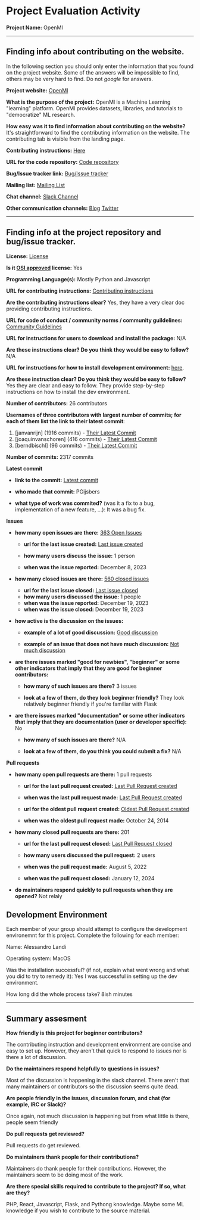 # Project Evaluation Activity



__Project Name:__  OpenMl

---

## Finding info about contributing on the website.

In the following section you should only enter the information that you
found on the project website. Some of the answers will be impossible to find, others
may be very hard to find. Do not _google_ for answers.

__Project website:__ [OpenMl](https://new.openml.org/)


__What is the purpose of the project:__ 
OpenMl is a Machine Learning "learning" platform. OpenMl provides datasets, libraries, and tutorials to "democratize" ML research.

__How easy was it to find information about contributing on the website?__ 
It's straightforward to find the contributing information on the website. The contributing tab is visible from the landing page.

__Contributing instructions:__ [Here](https://new.openml.org/contribute) 

__URL for the code repository:__ [Code repository](https://github.com/openml/OpenML)

__Bug/Issue tracker link:__ [Bug/Issue tracker](https://github.com/openml/OpenML/issues)

__Mailing list:__ [Mailing List](https://groups.google.com/forum/#!forum/openml)

__Chat channel:__ [Slack Channel](https://openml.slack.com)

__Other communication channels:__ 
[Blog](https://openml.github.io/blog/)
[Twitter](https://twitter.com/open_ml)


---

## Finding info at the project repository and bug/issue tracker.

__License:__ [License](https://github.com/openml/OpenML?tab=BSD-3-Clause-1-ov-file)

__Is it [OSI approved](https://opensource.org/licenses/alphabetical) license:__ 
Yes

__Programming Language(s):__ 
Mostly Python and Javascript

__URL for contributing instructions:__ [Contributing instructions](https://github.com/openml/OpenML/blob/develop/CONTRIBUTING.md)


__Are the contributing instructions clear?__ 
Yes, they have a very clear doc providing contributing instructions.

__URL for code of conduct / community norms / community guildelines:__ [Community Guidelines](https://github.com/openml/OpenML/blob/develop/CODE_OF_CONDUCT.md)

__URL for instructions for users to download and install the package:__  N/A


__Are these instructions clear? Do you think they would be easy to follow?__ 
N/A

__URL for instructions for how to install development environment:__ [here](https://docs.openml.org/Website/). 


__Are these instruction clear? Do you think they would be easy to follow?__
Yes they are clear and easy to follow. They provide step-by-step instructions on how to install the dev environment.

__Number of contributors:__ 26 contributors


__Usernames of three contributors with largest number of commits; for
each of them list the link to their latest commit__:

1. [janvanrijn] (1916 commits) - [Their Latest Commit](https://github.com/openml/OpenML/commit/26ee04d2ac26ccc3a1340e40a7951299dd6f705c)
1. [joaquinvanschoren] (416 commits) - [Their Latest Commit](https://github.com/openml/OpenML/commit/9f9c17154b8256cea3ec22d494a412d5e2ef7a16)
1. [berndbischl] (96 commits) - [Their Latest Commit](https://github.com/openml/OpenML/commit/13c387e4187603f5c4697d06f682e3b44fad2d0f)


__Number of commits:__ 2317 commits

__Latest commit__ 

- __link to the commit:__ [Latest commit](https://github.com/openml/OpenML/commit/d2f1cab55d6bea95e9067c1a54af3a2b04b966ae)

- __who made that commit:__ PGijsbers 

- __what type of work was commited?__ (was it a fix to a bug, implementation of a new feature, ...): It was a bug fix.


__Issues__

- __how many open issues are there:__ [363 Open Issues](https://github.com/openml/OpenML/issues)

    - __url for the last issue created:__ [Last issue created](https://github.com/openml/OpenML/issues/1201)

    - __how many users discuss the issue:__ 1 person
    
    - __when was the issue reported:__ December 8, 2023
    

- __how many closed issues are there:__ [560 closed issues](https://github.com/openml/OpenML/issues?q=is%3Aissue+is%3Aclosed)
    - __url for the last issue closed:__ [Last issue closed](https://github.com/openml/OpenML/issues/1202)
    - __how many users discussed the issue:__ 1 people
    - __when was the issue reported:__ December 19, 2023
    - __when was the issue closed:__ December 19, 2023

- __how active is the discussion on the issues:__ 

    - __example of a lot of good discussion:__ [Good discussion](https://github.com/openml/OpenML/issues/1156)
    
    - __example of an issue that does not have much discussion:__ [Not much discussion](https://github.com/openml/OpenML/issues/1201)



- __are there issues marked "good for newbies", "beginner" or some other indicators that imply that they are good for beginner contributors:__ 

    - __how many of such issues are there?__ 3 issues
    
    - __look at a few of them, do they look beginner friendly?__  They look relatively beginner friendly if you're familiar with Flask 


- __are there issues marked "documentation" or some other indicators that imply that they are documentation (user or developer specific):__ No

    - __how many of such issues are there?__ N/A
     
    - __look at a few of them, do you think you could submit a fix?__ N/A



__Pull requests__

- __how many open pull requests are there:__ 1 pull requests

    - __url for the last pull request created:__ [Last Pull Request created](https://github.com/openml/OpenML/pull/1161)
    
    - __when was the last pull request made:__ [Last Pull Request created](https://github.com/openml/OpenML/pull/1161)

    - __url for the oldest pull request created:__ [Oldest Pull Request created](https://github.com/openml/OpenML/pull/122)
    
    - __when was the oldest pull request made:__ October 24, 2014

- __how many closed pull requests are there:__ 201

    - __url for the last pull request closed:__ [Last Pull Request closed](https://github.com/openml/OpenML/pull/1212)
    
    - __how many users discussed the pull request:__ 2 users
    
    - __when was the pull request made:__  August 5, 2022
    
    - __when was the pull request closed:__ January 12, 2024
    

- __do maintainers respond quickly to pull requests when they are opened?__ Not relaly


## Development Environment 

Each member of your group should attempt to configure the development environemnt 
for this project. Complete the following for each member:

Name: Alessandro Landi

Operating system: MacOS

Was the installation successful? (if not, explain what went wrong and 
what you did to try to remedy it): Yes I was successful in setting up the dev environment.

How long did the whole process take? 8ish minutes


---


## Summary assesment
__How friendly is this project for beginner contributors?__

The contributing instruction and development environment are concise and easy to set up. However, they aren't that quick to respond to issues nor is there a lot of discussion.


__Do the maintainers respond helpfully to questions in issues?__

Most of the discussion is happening in the slack channel. There aren't that many maintainers or contributors so the discussion seems quite dead.


__Are people friendly in the issues, discussion forum, and chat (for example, IRC or Slack)?__

Once again, not much discussion is happening but from what little is there, people seem friendly


__Do pull requests get reviewed?__

Pull requests do get reviewed.


__Do maintainers thank people for their contributions?__

Maintainers do thank people for their contributions. However, the maintainers seem to be doing most of the work.


__Are there special skills required to contribute to the project? If so, what are they?__

PHP, React, Javascript, Flask, and Pythong knowledge. Maybe some ML knowledge if you wish to contribute to the source material.


